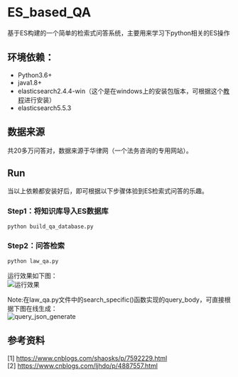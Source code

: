 # ES_based_QA
基于ES构建的一个简单的检索式问答系统，主要用来学习下python相关的ES操作

## 环境依赖：
* Python3.6+<br>
* java1.8+<br>
* elasticsearch2.4.4-win（这个是在windows上的安装包版本，可根据这个[教程](https://www.cnblogs.com/ljhdo/p/4887557.html)进行安装）<br>
* elasticsearch5.5.3<br>

## 数据来源
共20多万问答对，数据来源于华律网（一个法务咨询的专用网站）。

## Run
当以上依赖都安装好后，即可根据以下步骤体验到ES检索式问答的乐趣。<br>

### Step1：将知识库导入ES数据库
```Python
python build_qa_database.py
```

### Step2：问答检索
```Python
python law_qa.py
```
运行效果如下图：<br>
![运行效果](https://github.com/Vincent131499/ES_based_QA/raw/master/imgs/model_predict_demo.jpg)

Note:在law_qa.py文件中的search_specific()函数实现的query_body，可直接根据下图在线生成：<br>
![query_json_generate](https://github.com/Vincent131499/ES_based_QA/raw/master/imgs/query_json.jpg)

## 参考资料
[1] https://www.cnblogs.com/shaosks/p/7592229.html<br>
[2] https://www.cnblogs.com/ljhdo/p/4887557.html<br>

